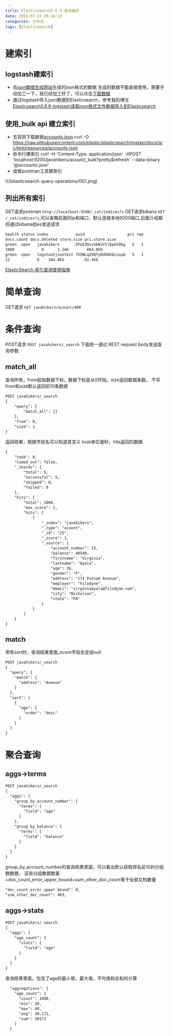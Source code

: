 ```yaml
---
title: Elasticsearch5.6.9-查询操作
date: 2019-07-13 19:16:13
categories: 分布式
tags: [Elasticsearch]
---
```


# 建索引
## logstash建索引
+ 去[json数据生成网站](https://www.json-generator.com)生成的json格式的数据
生成的数据不能直接使用，需要手动加工一下，我已经加工好了，可以点击[下载数据](/download/generated.rar)
+ 通过logstash导入json数据到Elasticsearch，参考我的博文[Elasticsearch5.6.9-logstash读取json格式文件数据导入到Elasticsearch](https://javahikers.gitee.io/2019/07/14/logstash-reads-json-formatted-file-data/)

## 使用_bulk api 建立索引
+ 去官网下载数据[accounts.json](https://raw.githubusercontent.com/elastic/elasticsearch/master/docs/src/test/resources/accounts.json)
        curl -O https://raw.githubusercontent.com/elastic/elasticsearch/master/docs/src/test/resources/accounts.json
+ 命令行建索引
        curl -H 'Content-Type: application/json' -XPOST 'localhost:9200/javahikers/acount/_bulk?pretty&refresh' --data-binary '@accounts.json'
+ 或者postman工具建索引
<div>
![](elasticsearch-query-operations/001.png)
</div>

## 列出所有索引
GET请求postman `http://localhost:9200/_cat/indices?v`
GET请求kibana `GET /_cat/indices?v`,可以省略前面的ip和端口，默认连接本地9200端口,后面介绍都将通过kibana给es发送请求

    health status index            uuid                   pri rep docs.count docs.deleted store.size pri.store.size
    green  open   javahikers       OToEZOxvSbWJVtlEpGVOGg   5   1       1000            0      1.2mb        664.8kb
    green  open   logstashjsontest 7UZWLq26QTyDdVW2QczuyA   5   1         12            0    164.8kb         82.4kb

[ElasticSearch 索引查询使用指南](https://www.cnblogs.com/pilihaotian/p/5830754.html)

# 简单查询
GET请求 `GET javahikers/acount/400`

# 条件查询
POST请求 `POST javahikers/_search`
下面统一通过 REST request body发送查询参数

## match_all
查询所有，from起始数据下标，数据下标是从0开始。size返回数据条数。
不写from和size默认返回前10条数据

    POST javahikers/_search
    {
        "query": {
            "match_all": {}
        },
        "from": 0,
        "size": 1
    }
返回结果，根据字段名可以知道其含义
took单位毫秒，hits返回的数据

    {
        "took": 8,
        "timed_out": false,
        "_shards": {
            "total": 5,
            "successful": 5,
            "skipped": 0,
            "failed": 0
        },
        "hits": {
            "total": 1000,
            "max_score": 1,
            "hits": [
                {
                    "_index": "javahikers",
                    "_type": "acount",
                    "_id": "25",
                    "_score": 1,
                    "_source": {
                        "account_number": 25,
                        "balance": 40540,
                        "firstname": "Virginia",
                        "lastname": "Ayala",
                        "age": 39,
                        "gender": "F",
                        "address": "171 Putnam Avenue",
                        "employer": "Filodyne",
                        "email": "virginiaayala@filodyne.com",
                        "city": "Nicholson",
                        "state": "PA"
                    }
                }
            ]
        }
    }

## match
带有sort时，查询结果里面_score字段会变成null

    POST javahikers/_search
    {
      "query": {
        "match": {
          "address": "Avenue"
        }
      },
      "sort": [
        {
          "age": {
            "order": "desc"
          }
        }
      ]
    }

# 聚合查询
## aggs->terms
    POST javahikers/_search
    {
      "aggs": {
        "group_by_account_number": {
          "terms": {
            "field": "age"
          }
        },
        "group_by_balance": {
          "terms": {
            "field": "balance"
          }
        }
      }
    }

group_by_account_number的查询结果里面，可以看出默认获取排名前10的分组数数据，
这些分组数据数量+doc_count_error_upper_bound+sum_other_doc_count等于全部文档数量

    "doc_count_error_upper_bound": 0,
    "sum_other_doc_count": 463,

## aggs->stats
    POST javahikers/_search
    {
      "aggs": {
        "age_count": {
          "stats": {
            "field": "age"
          }
        }
      }
    }

查询结果里面，包含了age的最小值，最大值，平均值和总和的计算

      "aggregations": {
        "age_count": {
          "count": 1000,
          "min": 20,
          "max": 40,
          "avg": 30.171,
          "sum": 30171
        }
      }

